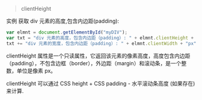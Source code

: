> clientHeight

实例
获取 div 元素的高度,包含内边距(padding):

```javascript
var elmnt = document.getElementById("myDIV");
var txt = "div 元素的高度，包含内边距（padding）: " + elmnt.clientHeight + "px<br>";
txt += "div 元素的宽度，包含内边距（padding）: " + elmnt.clientWidth + "px";
```

clientHeight 属性是一个只读属性，它返回该元素的像素高度，高度包含内边距（padding），不包含边框（border），外边距（margin）和滚动条，是一个整数，单位是像素 px。

clientHeight 可以通过 CSS height + CSS padding - 水平滚动条高度 (如果存在)来计算.

